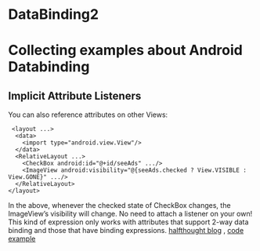 # DataBinding2
# Collecting examples about Android Databinding 

## Implicit Attribute Listeners

You can also reference attributes on other Views:
```
 <layout ...>
  <data>
    <import type="android.view.View"/>
  </data>
  <RelativeLayout ...>
    <CheckBox android:id="@+id/seeAds" .../>
    <ImageView android:visibility="@{seeAds.checked ? View.VISIBLE : View.GONE}" .../>
  </RelativeLayout>
</layout>
```
In the above, whenever the checked state of CheckBox changes, the ImageView’s visibility will change. No need to attach a listener on your own! This kind of expression only works with attributes that support 2-way data binding and those that have binding expressions.
[halfthought blog](https://halfthought.wordpress.com/2016/03/23/2-way-data-binding-on-android/)
, [code example](https://github.com/alidabour/DataBinding2/blob/7265b7b282401cc1542183c64ce310d803f74467/app/src/main/res/layout/fragment_edit.xml#L55)
